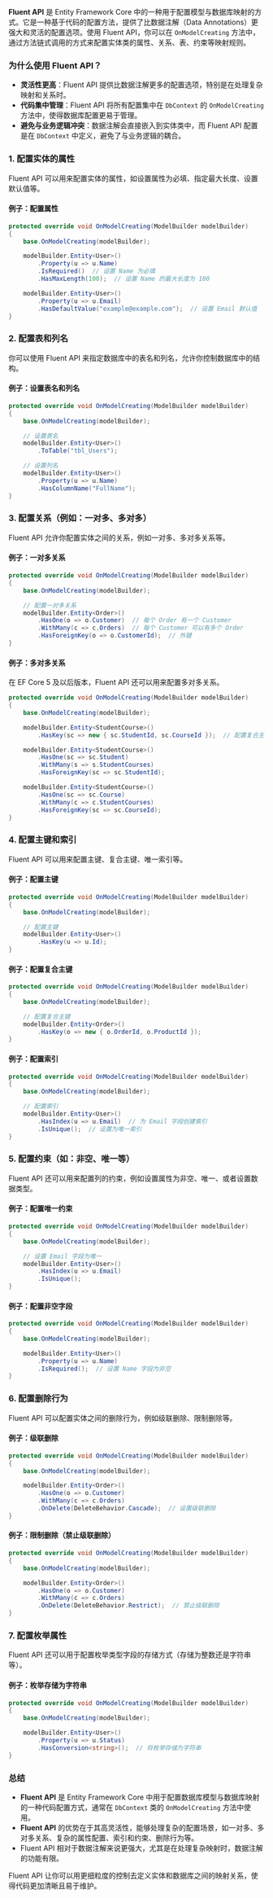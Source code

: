 **Fluent API** 是 Entity Framework Core 中的一种用于配置模型与数据库映射的方式。它是一种基于代码的配置方法，提供了比数据注解（Data Annotations）更强大和灵活的配置选项。使用 Fluent API，你可以在 `OnModelCreating` 方法中，通过方法链式调用的方式来配置实体类的属性、关系、表、约束等映射规则。

### 为什么使用 Fluent API？

- **灵活性更高**：Fluent API 提供比数据注解更多的配置选项，特别是在处理复杂映射和关系时。
- **代码集中管理**：Fluent API 将所有配置集中在 `DbContext` 的 `OnModelCreating` 方法中，使得数据库配置更易于管理。
- **避免与业务逻辑冲突**：数据注解会直接嵌入到实体类中，而 Fluent API 配置是在 `DbContext` 中定义，避免了与业务逻辑的耦合。

### 1. 配置实体的属性

Fluent API 可以用来配置实体的属性，如设置属性为必填、指定最大长度、设置默认值等。

#### 例子：配置属性

```csharp
protected override void OnModelCreating(ModelBuilder modelBuilder)
{
    base.OnModelCreating(modelBuilder);

    modelBuilder.Entity<User>()
        .Property(u => u.Name)
        .IsRequired()  // 设置 Name 为必填
        .HasMaxLength(100);  // 设置 Name 的最大长度为 100

    modelBuilder.Entity<User>()
        .Property(u => u.Email)
        .HasDefaultValue("example@example.com");  // 设置 Email 默认值
}
```

### 2. 配置表和列名

你可以使用 Fluent API 来指定数据库中的表名和列名，允许你控制数据库中的结构。

#### 例子：设置表名和列名

```csharp
protected override void OnModelCreating(ModelBuilder modelBuilder)
{
    base.OnModelCreating(modelBuilder);

    // 设置表名
    modelBuilder.Entity<User>()
        .ToTable("tbl_Users");

    // 设置列名
    modelBuilder.Entity<User>()
        .Property(u => u.Name)
        .HasColumnName("FullName");
}
```

### 3. 配置关系（例如：一对多、多对多）

Fluent API 允许你配置实体之间的关系，例如一对多、多对多关系等。

#### 例子：一对多关系

```csharp
protected override void OnModelCreating(ModelBuilder modelBuilder)
{
    base.OnModelCreating(modelBuilder);

    // 配置一对多关系
    modelBuilder.Entity<Order>()
        .HasOne(o => o.Customer)  // 每个 Order 有一个 Customer
        .WithMany(c => c.Orders)  // 每个 Customer 可以有多个 Order
        .HasForeignKey(o => o.CustomerId);  // 外键
}
```

#### 例子：多对多关系

在 EF Core 5 及以后版本，Fluent API 还可以用来配置多对多关系。

```csharp
protected override void OnModelCreating(ModelBuilder modelBuilder)
{
    base.OnModelCreating(modelBuilder);

    modelBuilder.Entity<StudentCourse>()
        .HasKey(sc => new { sc.StudentId, sc.CourseId });  // 配置复合主键

    modelBuilder.Entity<StudentCourse>()
        .HasOne(sc => sc.Student)
        .WithMany(s => s.StudentCourses)
        .HasForeignKey(sc => sc.StudentId);

    modelBuilder.Entity<StudentCourse>()
        .HasOne(sc => sc.Course)
        .WithMany(c => c.StudentCourses)
        .HasForeignKey(sc => sc.CourseId);
}
```

### 4. 配置主键和索引

Fluent API 可以用来配置主键、复合主键、唯一索引等。

#### 例子：配置主键

```csharp
protected override void OnModelCreating(ModelBuilder modelBuilder)
{
    base.OnModelCreating(modelBuilder);

    // 配置主键
    modelBuilder.Entity<User>()
        .HasKey(u => u.Id);
}
```

#### 例子：配置复合主键

```csharp
protected override void OnModelCreating(ModelBuilder modelBuilder)
{
    base.OnModelCreating(modelBuilder);

    // 配置复合主键
    modelBuilder.Entity<Order>()
        .HasKey(o => new { o.OrderId, o.ProductId });
}
```

#### 例子：配置索引

```csharp
protected override void OnModelCreating(ModelBuilder modelBuilder)
{
    base.OnModelCreating(modelBuilder);

    // 配置索引
    modelBuilder.Entity<User>()
        .HasIndex(u => u.Email)  // 为 Email 字段创建索引
        .IsUnique();  // 设置为唯一索引
}
```

### 5. 配置约束（如：非空、唯一等）

Fluent API 还可以用来配置列的约束，例如设置属性为非空、唯一、或者设置数据类型。

#### 例子：配置唯一约束

```csharp
protected override void OnModelCreating(ModelBuilder modelBuilder)
{
    base.OnModelCreating(modelBuilder);

    // 设置 Email 字段为唯一
    modelBuilder.Entity<User>()
        .HasIndex(u => u.Email)
        .IsUnique();
}
```

#### 例子：配置非空字段

```csharp
protected override void OnModelCreating(ModelBuilder modelBuilder)
{
    base.OnModelCreating(modelBuilder);

    modelBuilder.Entity<User>()
        .Property(u => u.Name)
        .IsRequired();  // 设置 Name 字段为非空
}
```

### 6. 配置删除行为

Fluent API 可以配置实体之间的删除行为，例如级联删除、限制删除等。

#### 例子：级联删除

```csharp
protected override void OnModelCreating(ModelBuilder modelBuilder)
{
    base.OnModelCreating(modelBuilder);

    modelBuilder.Entity<Order>()
        .HasOne(o => o.Customer)
        .WithMany(c => c.Orders)
        .OnDelete(DeleteBehavior.Cascade);  // 设置级联删除
}
```

#### 例子：限制删除（禁止级联删除）

```csharp
protected override void OnModelCreating(ModelBuilder modelBuilder)
{
    base.OnModelCreating(modelBuilder);

    modelBuilder.Entity<Order>()
        .HasOne(o => o.Customer)
        .WithMany(c => c.Orders)
        .OnDelete(DeleteBehavior.Restrict);  // 禁止级联删除
}
```

### 7. 配置枚举属性

Fluent API 还可以用于配置枚举类型字段的存储方式（存储为整数还是字符串等）。

#### 例子：枚举存储为字符串

```csharp
protected override void OnModelCreating(ModelBuilder modelBuilder)
{
    base.OnModelCreating(modelBuilder);

    modelBuilder.Entity<User>()
        .Property(u => u.Status)
        .HasConversion<string>();  // 将枚举存储为字符串
}
```

### 总结

- **Fluent API** 是 Entity Framework Core 中用于配置数据库模型与数据库映射的一种代码配置方式，通常在 `DbContext` 类的 `OnModelCreating` 方法中使用。
- **Fluent API** 的优势在于其高灵活性，能够处理复杂的配置场景，如一对多、多对多关系、复杂的属性配置、索引和约束、删除行为等。
- Fluent API 相对于数据注解来说更强大，尤其是在处理复杂映射时，数据注解的功能有限。

Fluent API 让你可以用更细粒度的控制去定义实体和数据库之间的映射关系，使得代码更加清晰且易于维护。